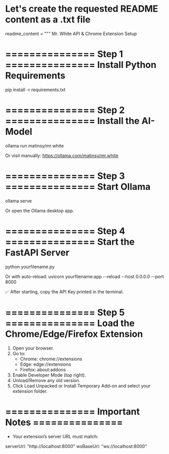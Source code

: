 # Let's create the requested README content as a .txt file
readme_content = """
Mr. White API & Chrome Extension Setup

=============== Step 1 ===============
    Install Python Requirements
======================================
pip install -r requirements.txt

=============== Step 2 ===============
    Install the AI-Model
======================================
ollama run matinsy/mr.white

Or visit manually:
https://ollama.com/matinsy/mr.white

=============== Step 3 ===============
    Start Ollama
======================================
ollama serve

Or open the Ollama desktop app.

=============== Step 4 ===============
    Start the FastAPI Server
======================================
python yourfilename.py

Or with auto-reload:
uvicorn yourfilename:app --reload --host 0.0.0.0 --port 8000

✅ After starting, copy the API Key printed in the terminal.

=============== Step 5 ===============
    Load the Chrome/Edge/Firefox Extension
======================================
1. Open your browser.
2. Go to:
   - Chrome: chrome://extensions
   - Edge: edge://extensions
   - Firefox: about:addons
3. Enable Developer Mode (top right).
4. Unload/Remove any old version.
5. Click Load Unpacked or Install Temporary Add-on and select your extension folder.

=============== Important Notes ===============
======================================
- Your extension’s server URL must match:

serverUrl: "http://localhost:8000"
wsBaseUrl: "ws://localhost:8000"


